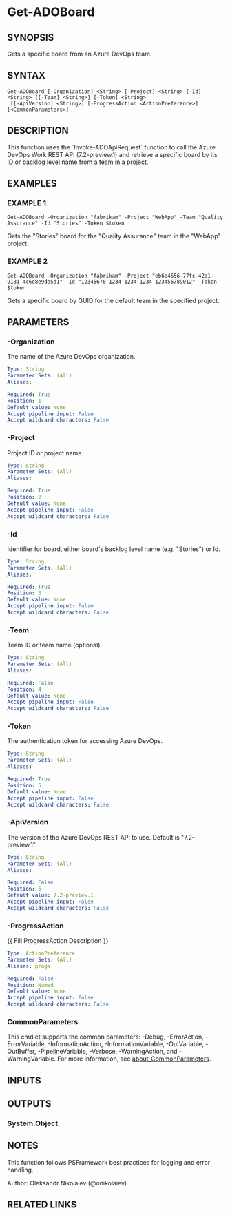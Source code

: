 ﻿---
external help file: ado.core-help.xml
Module Name: ado.core
online version:
schema: 2.0.0
---

# Get-ADOBoard

## SYNOPSIS
Gets a specific board from an Azure DevOps team.

## SYNTAX

```
Get-ADOBoard [-Organization] <String> [-Project] <String> [-Id] <String> [[-Team] <String>] [-Token] <String>
 [[-ApiVersion] <String>] [-ProgressAction <ActionPreference>] [<CommonParameters>]
```

## DESCRIPTION
This function uses the \`Invoke-ADOApiRequest\` function to call the Azure DevOps Work REST API (7.2-preview.1) and retrieve a specific board by its ID or backlog level name from a team in a project.

## EXAMPLES

### EXAMPLE 1
```
Get-ADOBoard -Organization "fabrikam" -Project "WebApp" -Team "Quality Assurance" -Id "Stories" -Token $token
```

Gets the "Stories" board for the "Quality Assurance" team in the "WebApp" project.

### EXAMPLE 2
```
Get-ADOBoard -Organization "fabrikam" -Project "eb6e4656-77fc-42a1-9181-4c6d8e9da5d1" -Id "12345678-1234-1234-1234-123456789012" -Token $token
```

Gets a specific board by GUID for the default team in the specified project.

## PARAMETERS

### -Organization
The name of the Azure DevOps organization.

```yaml
Type: String
Parameter Sets: (All)
Aliases:

Required: True
Position: 1
Default value: None
Accept pipeline input: False
Accept wildcard characters: False
```

### -Project
Project ID or project name.

```yaml
Type: String
Parameter Sets: (All)
Aliases:

Required: True
Position: 2
Default value: None
Accept pipeline input: False
Accept wildcard characters: False
```

### -Id
Identifier for board, either board's backlog level name (e.g.
"Stories") or Id.

```yaml
Type: String
Parameter Sets: (All)
Aliases:

Required: True
Position: 3
Default value: None
Accept pipeline input: False
Accept wildcard characters: False
```

### -Team
Team ID or team name (optional).

```yaml
Type: String
Parameter Sets: (All)
Aliases:

Required: False
Position: 4
Default value: None
Accept pipeline input: False
Accept wildcard characters: False
```

### -Token
The authentication token for accessing Azure DevOps.

```yaml
Type: String
Parameter Sets: (All)
Aliases:

Required: True
Position: 5
Default value: None
Accept pipeline input: False
Accept wildcard characters: False
```

### -ApiVersion
The version of the Azure DevOps REST API to use.
Default is "7.2-preview.1".

```yaml
Type: String
Parameter Sets: (All)
Aliases:

Required: False
Position: 6
Default value: 7.2-preview.1
Accept pipeline input: False
Accept wildcard characters: False
```

### -ProgressAction
{{ Fill ProgressAction Description }}

```yaml
Type: ActionPreference
Parameter Sets: (All)
Aliases: proga

Required: False
Position: Named
Default value: None
Accept pipeline input: False
Accept wildcard characters: False
```

### CommonParameters
This cmdlet supports the common parameters: -Debug, -ErrorAction, -ErrorVariable, -InformationAction, -InformationVariable, -OutVariable, -OutBuffer, -PipelineVariable, -Verbose, -WarningAction, and -WarningVariable. For more information, see [about_CommonParameters](http://go.microsoft.com/fwlink/?LinkID=113216).

## INPUTS

## OUTPUTS

### System.Object
## NOTES
This function follows PSFramework best practices for logging and error handling.

Author: Oleksandr Nikolaiev (@onikolaiev)

## RELATED LINKS
